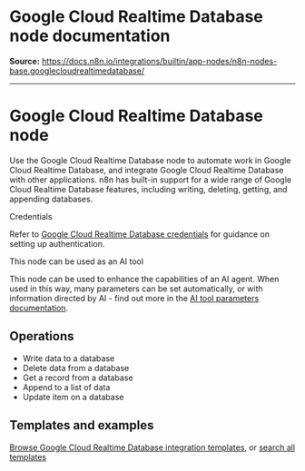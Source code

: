 # Google Cloud Realtime Database node documentation

**Source:** https://docs.n8n.io/integrations/builtin/app-nodes/n8n-nodes-base.googlecloudrealtimedatabase/

---

# Google Cloud Realtime Database node

Use the Google Cloud Realtime Database node to automate work in Google Cloud Realtime Database, and integrate Google Cloud Realtime Database with other applications. n8n has built-in support for a wide range of Google Cloud Realtime Database features, including writing, deleting, getting, and appending databases.

Credentials

Refer to [Google Cloud Realtime Database credentials](../../credentials/google/) for guidance on setting up authentication.

This node can be used as an AI tool

This node can be used to enhance the capabilities of an AI agent. When used in this way, many parameters can be set automatically, or with information directed by AI - find out more in the [AI tool parameters documentation](../../../../advanced-ai/examples/using-the-fromai-function/).

## Operations

- Write data to a database
- Delete data from a database
- Get a record from a database
- Append to a list of data
- Update item on a database

## Templates and examples

[Browse Google Cloud Realtime Database integration templates](https://n8n.io/integrations/google-cloud-realtime-database/), or [search all templates](https://n8n.io/workflows/)
